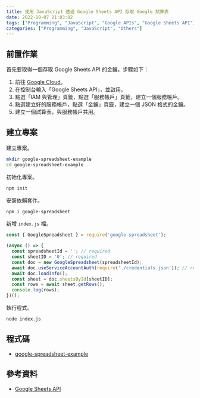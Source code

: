 ```yaml
---
title: 使用 JavaScript 透過 Google Sheets API 存取 Google 試算表
date: 2022-10-07 21:03:02
tags: ["Programming", "JavaScript", "Google APIs", "Google Sheets API"]
categories: ["Programming", "JavaScript", "Others"]
---
```


## 前置作業

首先要取得一個存取 Google Sheets API 的金鑰。步驟如下：

1. 前往 [Google Cloud](https://cloud.google.com/)。
2. 在控制台輸入「Google Sheets API」，並啟用。
3. 點選「IAM 與管理」頁籤，點選「服務帳戶」頁籤，建立一個服務帳戶。
4. 點選建立好的服務帳戶，點選「金鑰」頁籤，建立一個 JSON 格式的金鑰。
5. 建立一個試算表，與服務帳戶共用。

## 建立專案

建立專案。

```bash
mkdir google-spreadsheet-example
cd google-spreadsheet-example
```

初始化專案。

```bash
npm init
```

安裝依賴套件。

```bash
npm i google-spreadsheet
```

新增 `index.js` 檔。

```js
const { GoogleSpreadsheet } = require('google-spreadsheet');

(async () => {
  const spreadsheetId = ''; // required
  const sheetID = '0'; // required
  const doc = new GoogleSpreadsheet(spreadsheetId);
  await doc.useServiceAccountAuth(require('./credentials.json')); // required
  await doc.loadInfo();
  const sheet = doc.sheetsById[sheetID];
  const rows = await sheet.getRows();
  console.log(rows);
})();
```

執行程式。

```bash
node index.js
```

## 程式碼

- [google-spreadsheet-example](https://github.com/memochou1993/google-spreadsheet-example)

## 參考資料

- [Google Sheets API](https://developers.google.com/sheets/api/guides/concepts)
